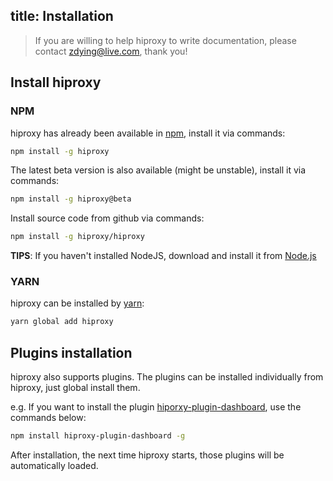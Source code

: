 title: Installation
---

> If you are willing to help hiproxy to write documentation, please contact zdying@live.com, thank you!

## Install hiproxy

### NPM

hiproxy has already been available in [npm](https://www.npmjs.com/), install it via commands:
```bash
npm install -g hiproxy
```

The latest beta version is also available (might be unstable), install it via commands:
```bash
npm install -g hiproxy@beta
```

Install source code from github via commands:
```bash
npm install -g hiproxy/hiproxy
```

**TIPS**: If you haven't installed NodeJS, download and install it from [Node.js](https://nodejs.org/en/)

### YARN

hiproxy can be installed by [yarn](https://yarnpkg.com):
```bash
yarn global add hiproxy
```

## Plugins installation

hiproxy also supports plugins. The plugins can be installed individually from hiproxy, just global install them.

e.g. If you want to install the plugin [hiporxy-plugin-dashboard](https://www.npmjs.com/package/hiproxy-plugin-dashboard), use the commands below:

```bash
npm install hiproxy-plugin-dashboard -g
```

After installation, the next time hiproxy starts, those plugins will be automatically loaded.
